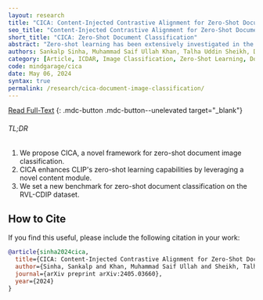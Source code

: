 ```yaml
---
layout: research
title: "CICA: Content-Injected Contrastive Alignment for Zero-Shot Document Image Classification"
seo_title: "Content-Injected Contrastive Alignment for Zero-Shot Document Image Classification"
short_title: "CICA: Zero-Shot Document Classification"
abstract: "Zero-shot learning has been extensively investigated in the broader field of visual recognition, attracting significant interest recently. However, the current work on zero-shot learning in document image classification remains scarce. The existing studies either focus exclusively on zero-shot inference, or their evaluation does not align with the established criteria of zero-shot evaluation in the visual recognition domain. We provide a comprehensive document image classification analysis in Zero-Shot Learning (ZSL) and Generalized Zero-Shot Learning (GZSL) settings to address this gap. Our methodology and evaluation align with the established practices of this domain. Additionally, we propose zero-shot splits for the RVL-CDIP dataset. Furthermore, we introduce CICA (pronounced 'ki-ka'), a framework that enhances the zero-shot learning capabilities of CLIP. CICA consists of a novel 'content module' designed to leverage any generic document-related textual information. The discriminative features extracted by this module are aligned with CLIP's text and image features using a novel 'coupled-contrastive' loss. Our module improves CLIP's ZSL top-1 accuracy by 6.7% and GZSL harmonic mean by 24% on the RVL-CDIP dataset. Our module is lightweight and adds only 3.3% more parameters to CLIP. Our work sets the direction for future research in zero-shot document classification."
authors: Sankalp Sinha, Muhammad Saif Ullah Khan, Talha Uddin Sheikh, Didier Stricker, Muhammad Zeshan Afzal
category: [Article, ICDAR, Image Classification, Zero-Shot Learning, Document Analysis]
code: mindgarage/cica
date: May 06, 2024
syntax: true
permalink: /research/cica-document-image-classification/
---
```


[Read Full-Text](https://arxiv.org/abs/2405.03660)
{: .mdc-button .mdc-button--unelevated target="_blank"}

<!-- TL;DR -->
<div class="mdc-card mdc-card--outlined highlighted" style="margin: 1em 0;">
    <h6 class="mdc-typography--headline6">TL;DR</h6>
    <ol>
        <li>We propose CICA, a novel framework for zero-shot document image classification.</li>
        <li>CICA enhances CLIP's zero-shot learning capabilities by leveraging a novel content module.</li>
        <li>We set a new benchmark for zero-shot document classification on the RVL-CDIP dataset.</li>
    </ol>
</div>

## How to Cite

If you find this useful, please include the following citation in your work:

```bibtex
@article{sinha2024cica,
  title={CICA: Content-Injected Contrastive Alignment for Zero-Shot Document Image Classification},
  author={Sinha, Sankalp and Khan, Muhammad Saif Ullah and Sheikh, Talha Uddin and Stricker, Didier and Afzal, Muhammad Zeshan},
  journal={arXiv preprint arXiv:2405.03660},
  year={2024}
}
```